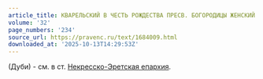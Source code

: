 ```yaml
---
article_title: КВАРЕЛЬСКИЙ В ЧЕСТЬ РОЖДЕСТВА ПРЕСВ. БОГОРОДИЦЫ ЖЕНСКИЙ МОНАСТЫРЬ
volume: '32'
page_numbers: '234'
source_url: https://pravenc.ru/text/1684009.html
downloaded_at: '2025-10-13T14:29:53Z'
---
```


(Дуби) - см. в ст. [Некресско-Эретская епархия](<https://pravenc.ru/text/Некресско-Эретская епархия.html>).
